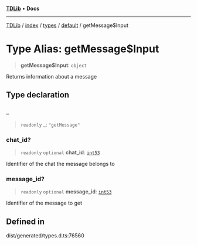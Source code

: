 [**TDLib**](../../../../../../README.md) • **Docs**

***

[TDLib](../../../../../../modules.md) / [index](../../../../../README.md) / [types](../../../README.md) / [default](../README.md) / getMessage$Input

# Type Alias: getMessage$Input

> **getMessage$Input**: `object`

Returns information about a message

## Type declaration

### \_

> `readonly` **\_**: `"getMessage"`

### chat\_id?

> `readonly` `optional` **chat\_id**: [`int53`](int53.md)

Identifier of the chat the message belongs to

### message\_id?

> `readonly` `optional` **message\_id**: [`int53`](int53.md)

Identifier of the message to get

## Defined in

dist/generated/types.d.ts:76560
